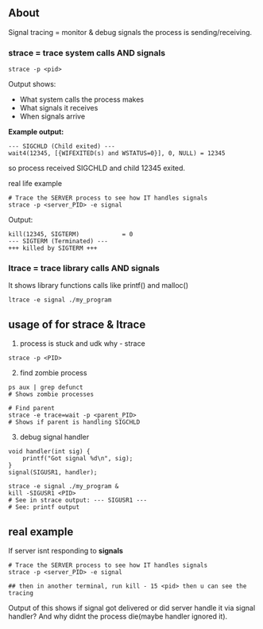 ## About
Signal tracing = monitor & debug signals the process is sending/receiving.

### strace = trace system calls AND signals
```
strace -p <pid>
```

Output shows:
- What system calls the process makes
- What signals it receives
- When signals arrive

**Example output:**
```
--- SIGCHLD (Child exited) ---
wait4(12345, [{WIFEXITED(s) and WSTATUS=0}], 0, NULL) = 12345
```
so process received SIGCHLD and child 12345 exited.

real life example
```
# Trace the SERVER process to see how IT handles signals
strace -p <server_PID> -e signal
```

Output:
```
kill(12345, SIGTERM)            = 0
--- SIGTERM (Terminated) ---
+++ killed by SIGTERM +++
```

### ltrace = trace library calls AND signals
It shows library functions calls like printf() and malloc()
```
ltrace -e signal ./my_program
```

## usage of for strace & ltrace
1) process is stuck and udk why - strace
```
strace -p <PID>
```

2) find zombie process
```
ps aux | grep defunct
# Shows zombie processes

# Find parent
strace -e trace=wait -p <parent_PID>
# Shows if parent is handling SIGCHLD
```

3) debug signal handler
```
void handler(int sig) {
    printf("Got signal %d\n", sig);
}
signal(SIGUSR1, handler);

strace -e signal ./my_program &
kill -SIGUSR1 <PID>
# See in strace output: --- SIGUSR1 ---
# See: printf output
```

## real example
If server isnt responding to **signals**
```
# Trace the SERVER process to see how IT handles signals
strace -p <server_PID> -e signal

## then in another terminal, run kill - 15 <pid> then u can see the tracing 
```

Output of this shows if signal got delivered or did server handle it via signal handler? And why didnt the process die(maybe handler 
ignored it).

